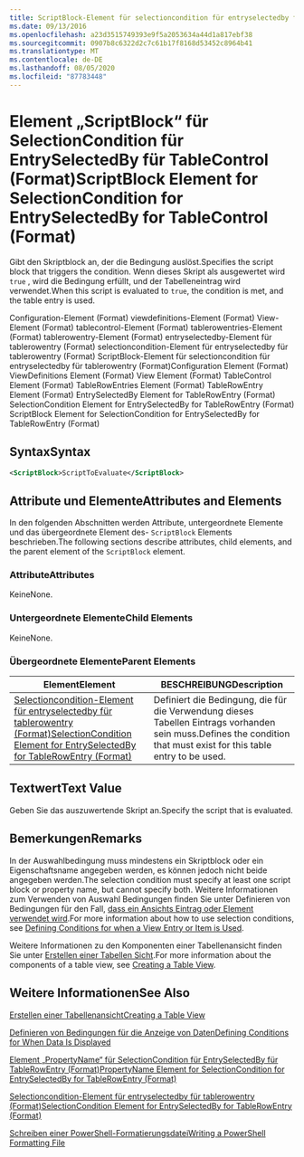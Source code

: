 ```yaml
---
title: ScriptBlock-Element für selectioncondition für entryselectedby für tablecontrol (Format) | Microsoft-Dokumentation
ms.date: 09/13/2016
ms.openlocfilehash: a23d3515749393e9f5a2053634a44d1a817ebf38
ms.sourcegitcommit: 0907b8c6322d2c7c61b17f8168d53452c8964b41
ms.translationtype: MT
ms.contentlocale: de-DE
ms.lasthandoff: 08/05/2020
ms.locfileid: "87783448"
---
```

# <a name="scriptblock-element-for-selectioncondition-for-entryselectedby-for-tablecontrol-format"></a><span data-ttu-id="98c6e-102">Element „ScriptBlock“ für SelectionCondition für EntrySelectedBy für TableControl (Format)</span><span class="sxs-lookup"><span data-stu-id="98c6e-102">ScriptBlock Element for SelectionCondition for EntrySelectedBy for TableControl (Format)</span></span>

<span data-ttu-id="98c6e-103">Gibt den Skriptblock an, der die Bedingung auslöst.</span><span class="sxs-lookup"><span data-stu-id="98c6e-103">Specifies the script block that triggers the condition.</span></span> <span data-ttu-id="98c6e-104">Wenn dieses Skript als ausgewertet wird `true` , wird die Bedingung erfüllt, und der Tabelleneintrag wird verwendet.</span><span class="sxs-lookup"><span data-stu-id="98c6e-104">When this script is evaluated to `true`, the condition is met, and the table entry is used.</span></span>

<span data-ttu-id="98c6e-105">Configuration-Element (Format) viewdefinitions-Element (Format) View-Element (Format) tablecontrol-Element (Format) tablerowentries-Element (Format) tablerowentry-Element (Format) entryselectedby-Element für tablerowentry (Format) selectioncondition-Element für entryselectedby für tablerowentry (Format) ScriptBlock-Element für selectioncondition für entryselectedby für tablerowentry (Format)</span><span class="sxs-lookup"><span data-stu-id="98c6e-105">Configuration Element (Format) ViewDefinitions Element (Format) View Element (Format) TableControl Element (Format) TableRowEntries Element (Format) TableRowEntry Element (Format) EntrySelectedBy Element for TableRowEntry (Format) SelectionCondition Element for EntrySelectedBy for TableRowEntry (Format) ScriptBlock Element for SelectionCondition for EntrySelectedBy for TableRowEntry (Format)</span></span>

## <a name="syntax"></a><span data-ttu-id="98c6e-106">Syntax</span><span class="sxs-lookup"><span data-stu-id="98c6e-106">Syntax</span></span>

```xml
<ScriptBlock>ScriptToEvaluate</ScriptBlock>
```

## <a name="attributes-and-elements"></a><span data-ttu-id="98c6e-107">Attribute und Elemente</span><span class="sxs-lookup"><span data-stu-id="98c6e-107">Attributes and Elements</span></span>

<span data-ttu-id="98c6e-108">In den folgenden Abschnitten werden Attribute, untergeordnete Elemente und das übergeordnete Element des- `ScriptBlock` Elements beschrieben.</span><span class="sxs-lookup"><span data-stu-id="98c6e-108">The following sections describe attributes, child elements, and the parent element of the `ScriptBlock` element.</span></span>

### <a name="attributes"></a><span data-ttu-id="98c6e-109">Attribute</span><span class="sxs-lookup"><span data-stu-id="98c6e-109">Attributes</span></span>

<span data-ttu-id="98c6e-110">Keine</span><span class="sxs-lookup"><span data-stu-id="98c6e-110">None.</span></span>

### <a name="child-elements"></a><span data-ttu-id="98c6e-111">Untergeordnete Elemente</span><span class="sxs-lookup"><span data-stu-id="98c6e-111">Child Elements</span></span>

<span data-ttu-id="98c6e-112">Keine</span><span class="sxs-lookup"><span data-stu-id="98c6e-112">None.</span></span>

### <a name="parent-elements"></a><span data-ttu-id="98c6e-113">Übergeordnete Elemente</span><span class="sxs-lookup"><span data-stu-id="98c6e-113">Parent Elements</span></span>

|<span data-ttu-id="98c6e-114">Element</span><span class="sxs-lookup"><span data-stu-id="98c6e-114">Element</span></span>|<span data-ttu-id="98c6e-115">BESCHREIBUNG</span><span class="sxs-lookup"><span data-stu-id="98c6e-115">Description</span></span>|
|-------------|-----------------|
|[<span data-ttu-id="98c6e-116">Selectioncondition-Element für entryselectedby für tablerowentry (Format)</span><span class="sxs-lookup"><span data-stu-id="98c6e-116">SelectionCondition Element for EntrySelectedBy for TableRowEntry (Format)</span></span>](./selectioncondition-element-for-entryselectedby-for-tablecontrol-format.md)|<span data-ttu-id="98c6e-117">Definiert die Bedingung, die für die Verwendung dieses Tabellen Eintrags vorhanden sein muss.</span><span class="sxs-lookup"><span data-stu-id="98c6e-117">Defines the condition that must exist for this table entry to be used.</span></span>|

## <a name="text-value"></a><span data-ttu-id="98c6e-118">Textwert</span><span class="sxs-lookup"><span data-stu-id="98c6e-118">Text Value</span></span>

<span data-ttu-id="98c6e-119">Geben Sie das auszuwertende Skript an.</span><span class="sxs-lookup"><span data-stu-id="98c6e-119">Specify the script that is evaluated.</span></span>

## <a name="remarks"></a><span data-ttu-id="98c6e-120">Bemerkungen</span><span class="sxs-lookup"><span data-stu-id="98c6e-120">Remarks</span></span>

<span data-ttu-id="98c6e-121">In der Auswahlbedingung muss mindestens ein Skriptblock oder ein Eigenschaftsname angegeben werden, es können jedoch nicht beide angegeben werden.</span><span class="sxs-lookup"><span data-stu-id="98c6e-121">The selection condition must specify at least one script block or property name, but cannot specify both.</span></span> <span data-ttu-id="98c6e-122">Weitere Informationen zum Verwenden von Auswahl Bedingungen finden Sie unter Definieren von Bedingungen für den Fall, [dass ein Ansichts Eintrag oder Element verwendet wird](./defining-conditions-for-displaying-data.md).</span><span class="sxs-lookup"><span data-stu-id="98c6e-122">For more information about how to use selection conditions, see [Defining Conditions for when a View Entry or Item is Used](./defining-conditions-for-displaying-data.md).</span></span>

<span data-ttu-id="98c6e-123">Weitere Informationen zu den Komponenten einer Tabellenansicht finden Sie unter [Erstellen einer Tabellen Sicht](./creating-a-table-view.md).</span><span class="sxs-lookup"><span data-stu-id="98c6e-123">For more information about the components of a table view, see [Creating a Table View](./creating-a-table-view.md).</span></span>

## <a name="see-also"></a><span data-ttu-id="98c6e-124">Weitere Informationen</span><span class="sxs-lookup"><span data-stu-id="98c6e-124">See Also</span></span>

[<span data-ttu-id="98c6e-125">Erstellen einer Tabellenansicht</span><span class="sxs-lookup"><span data-stu-id="98c6e-125">Creating a Table View</span></span>](./creating-a-table-view.md)

[<span data-ttu-id="98c6e-126">Definieren von Bedingungen für die Anzeige von Daten</span><span class="sxs-lookup"><span data-stu-id="98c6e-126">Defining Conditions for When Data Is Displayed</span></span>](./defining-conditions-for-displaying-data.md)

[<span data-ttu-id="98c6e-127">Element „PropertyName“ für SelectionCondition für EntrySelectedBy für TableRowEntry (Format)</span><span class="sxs-lookup"><span data-stu-id="98c6e-127">PropertyName Element for SelectionCondition for EntrySelectedBy for TableRowEntry (Format)</span></span>](./propertyname-element-for-selectioncondition-for-entryselectedby-for-tablerowentry-format.md)

[<span data-ttu-id="98c6e-128">Selectioncondition-Element für entryselectedby für tablerowentry (Format)</span><span class="sxs-lookup"><span data-stu-id="98c6e-128">SelectionCondition Element for EntrySelectedBy for TableRowEntry (Format)</span></span>](./selectioncondition-element-for-entryselectedby-for-tablecontrol-format.md)

[<span data-ttu-id="98c6e-129">Schreiben einer PowerShell-Formatierungsdatei</span><span class="sxs-lookup"><span data-stu-id="98c6e-129">Writing a PowerShell Formatting File</span></span>](./writing-a-powershell-formatting-file.md)
